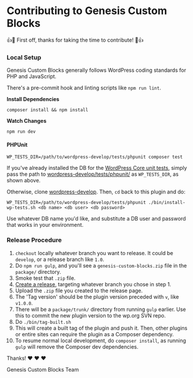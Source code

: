 # Contributing to Genesis Custom Blocks

:+1::tada: First off, thanks for taking the time to contribute! :tada::+1:

### Local Setup

Genesis Custom Blocks generally follows WordPress coding standards for PHP and JavaScript.

There's a pre-commit hook and linting scripts like `npm run lint`.

**Install Dependencies**

```
composer install && npm install
```

**Watch Changes**

```
npm run dev
```

#### PHPUnit

```
WP_TESTS_DIR=/path/to/wordpress-develop/tests/phpunit composer test
```

If you've already installed the DB for the [WordPress Core unit tests](https://github.com/WordPress/wordpress-develop/tree/0228dd6a5d17aa42735fdff9b106afccb960311e/tests/phpunit), simply pass the path to [wordpress-develop/tests/phpunit/](https://github.com/WordPress/wordpress-develop/tree/0228dd6a5d17aa42735fdff9b106afccb960311e/tests/phpunit) as `WP_TESTS_DIR`, as shown above.

Otherwise, clone [wordpress-develop](https://github.com/WordPress/wordpress-develop). Then, `cd` back to this plugin and do:

```
WP_TESTS_DIR=/path/to/wordpress-develop/tests/phpunit ./bin/install-wp-tests.sh <db name> <db user> <db password>
```

Use whatever DB name you'd like, and substitute a DB user and password that works in your environment.

### Release Procedure

1. `checkout` locally whatever branch you want to release. It could be `develop`, or a release branch like `1.0`. 
1. Do `npm run gulp`, and you'll see a `genesis-custom-blocks.zip` file in the `package/` directory.
1. Smoke test that `.zip` file.
1. [Create a release](https://github.com/studiopress/genesis-custom-blocks/releases/new), targeting whatever branch you chose in step 1.
1. Upload the `.zip` file you created to the release page.
1. The 'Tag version' should be the plugin version preceded with `v`, like `v1.0.0`.
1. There will be a `package/trunk/` directory from running `gulp` earlier. Use this to commit the new plugin version to the wp.org SVN repo.
1. Do `./bin/tag-built.sh`
1. This will create a built tag of the plugin and push it. Then, other plugins or entire sites can require the plugin as a Composer dependency.
1. To resume normal local development, do `composer install`, as running `gulp` will remove the Composer dev dependencies.

Thanks! :heart: :heart: :heart:

Genesis Custom Blocks Team
